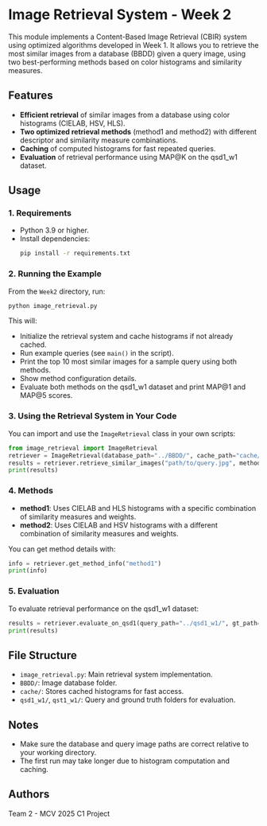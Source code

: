 # Image Retrieval System - Week 2

This module implements a Content-Based Image Retrieval (CBIR) system using optimized algorithms developed in Week 1. It allows you to retrieve the most similar images from a database (BBDD) given a query image, using two best-performing methods based on color histograms and similarity measures.

## Features
- **Efficient retrieval** of similar images from a database using color histograms (CIELAB, HSV, HLS).
- **Two optimized retrieval methods** (method1 and method2) with different descriptor and similarity measure combinations.
- **Caching** of computed histograms for fast repeated queries.
- **Evaluation** of retrieval performance using MAP@K on the qsd1_w1 dataset.

## Usage

### 1. Requirements
- Python 3.9 or higher.
- Install dependencies:
  ```bash
  pip install -r requirements.txt
  ```

### 2. Running the Example
From the `Week2` directory, run:
```bash
python image_retrieval.py
```
This will:
- Initialize the retrieval system and cache histograms if not already cached.
- Run example queries (see `main()` in the script).
- Print the top 10 most similar images for a sample query using both methods.
- Show method configuration details.
- Evaluate both methods on the qsd1_w1 dataset and print MAP@1 and MAP@5 scores.

### 3. Using the Retrieval System in Your Code
You can import and use the `ImageRetrieval` class in your own scripts:
```python
from image_retrieval import ImageRetrieval
retriever = ImageRetrieval(database_path="../BBDD/", cache_path="cache/")
results = retriever.retrieve_similar_images("path/to/query.jpg", method="method1", k=10)
print(results)
```

### 4. Methods
- **method1**: Uses CIELAB and HLS histograms with a specific combination of similarity measures and weights.
- **method2**: Uses CIELAB and HSV histograms with a different combination of similarity measures and weights.

You can get method details with:
```python
info = retriever.get_method_info("method1")
print(info)
```

### 5. Evaluation
To evaluate retrieval performance on the qsd1_w1 dataset:
```python
results = retriever.evaluate_on_qsd1(query_path="../qsd1_w1/", gt_path="../qsd1_w1/gt_corresps.pkl", k_values=[1, 5])
print(results)
```

## File Structure
- `image_retrieval.py`: Main retrieval system implementation.
- `BBDD/`: Image database folder.
- `cache/`: Stores cached histograms for fast access.
- `qsd1_w1/`, `qst1_w1/`: Query and ground truth folders for evaluation.

## Notes
- Make sure the database and query image paths are correct relative to your working directory.
- The first run may take longer due to histogram computation and caching.

## Authors
Team 2 - MCV 2025 C1 Project
